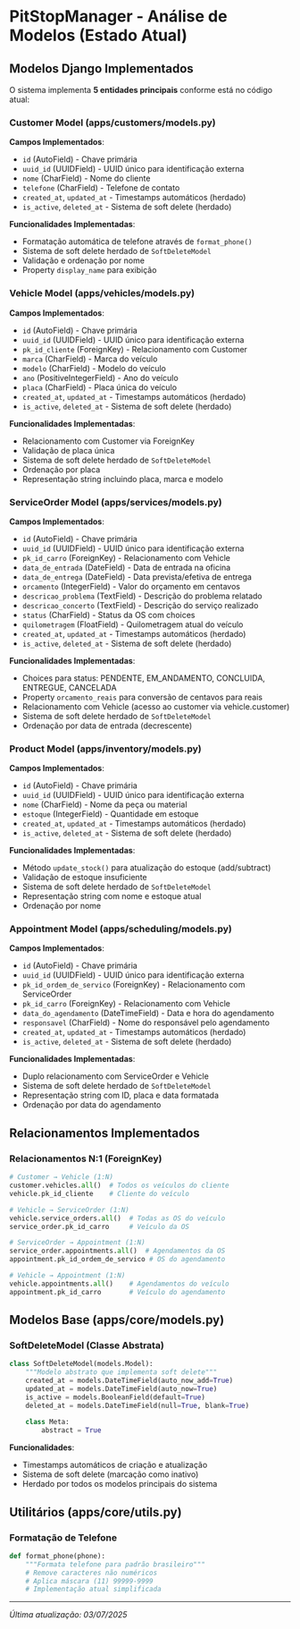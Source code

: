 # PitStopManager - Análise de Modelos (Estado Atual)

## Modelos Django Implementados

O sistema implementa **5 entidades principais** conforme está no código atual:

### **Customer** Model (apps/customers/models.py)

**Campos Implementados**:
- `id` (AutoField) - Chave primária
- `uuid_id` (UUIDField) - UUID único para identificação externa
- `nome` (CharField) - Nome do cliente
- `telefone` (CharField) - Telefone de contato
- `created_at`, `updated_at` - Timestamps automáticos (herdado)
- `is_active`, `deleted_at` - Sistema de soft delete (herdado)

**Funcionalidades Implementadas**:
- Formatação automática de telefone através de `format_phone()`
- Sistema de soft delete herdado de `SoftDeleteModel`
- Validação e ordenação por nome
- Property `display_name` para exibição

### **Vehicle** Model (apps/vehicles/models.py)

**Campos Implementados**:
- `id` (AutoField) - Chave primária
- `uuid_id` (UUIDField) - UUID único para identificação externa
- `pk_id_cliente` (ForeignKey) - Relacionamento com Customer
- `marca` (CharField) - Marca do veículo
- `modelo` (CharField) - Modelo do veículo
- `ano` (PositiveIntegerField) - Ano do veículo
- `placa` (CharField) - Placa única do veículo
- `created_at`, `updated_at` - Timestamps automáticos (herdado)
- `is_active`, `deleted_at` - Sistema de soft delete (herdado)

**Funcionalidades Implementadas**:
- Relacionamento com Customer via ForeignKey
- Validação de placa única
- Sistema de soft delete herdado de `SoftDeleteModel`
- Ordenação por placa
- Representação string incluindo placa, marca e modelo

### **ServiceOrder** Model (apps/services/models.py)

**Campos Implementados**:
- `id` (AutoField) - Chave primária
- `uuid_id` (UUIDField) - UUID único para identificação externa
- `pk_id_carro` (ForeignKey) - Relacionamento com Vehicle
- `data_de_entrada` (DateField) - Data de entrada na oficina
- `data_de_entrega` (DateField) - Data prevista/efetiva de entrega
- `orcamento` (IntegerField) - Valor do orçamento em centavos
- `descricao_problema` (TextField) - Descrição do problema relatado
- `descricao_concerto` (TextField) - Descrição do serviço realizado
- `status` (CharField) - Status da OS com choices
- `quilometragem` (FloatField) - Quilometragem atual do veículo
- `created_at`, `updated_at` - Timestamps automáticos (herdado)
- `is_active`, `deleted_at` - Sistema de soft delete (herdado)

**Funcionalidades Implementadas**:
- Choices para status: PENDENTE, EM_ANDAMENTO, CONCLUIDA, ENTREGUE, CANCELADA
- Property `orcamento_reais` para conversão de centavos para reais
- Relacionamento com Vehicle (acesso ao customer via vehicle.customer)
- Sistema de soft delete herdado de `SoftDeleteModel`
- Ordenação por data de entrada (decrescente)

### **Product** Model (apps/inventory/models.py)

**Campos Implementados**:
- `id` (AutoField) - Chave primária
- `uuid_id` (UUIDField) - UUID único para identificação externa
- `nome` (CharField) - Nome da peça ou material
- `estoque` (IntegerField) - Quantidade em estoque
- `created_at`, `updated_at` - Timestamps automáticos (herdado)
- `is_active`, `deleted_at` - Sistema de soft delete (herdado)

**Funcionalidades Implementadas**:
- Método `update_stock()` para atualização do estoque (add/subtract)
- Validação de estoque insuficiente
- Sistema de soft delete herdado de `SoftDeleteModel`
- Representação string com nome e estoque atual
- Ordenação por nome

### **Appointment** Model (apps/scheduling/models.py)

**Campos Implementados**:
- `id` (AutoField) - Chave primária
- `uuid_id` (UUIDField) - UUID único para identificação externa
- `pk_id_ordem_de_servico` (ForeignKey) - Relacionamento com ServiceOrder
- `pk_id_carro` (ForeignKey) - Relacionamento com Vehicle
- `data_do_agendamento` (DateTimeField) - Data e hora do agendamento
- `responsavel` (CharField) - Nome do responsável pelo agendamento
- `created_at`, `updated_at` - Timestamps automáticos (herdado)
- `is_active`, `deleted_at` - Sistema de soft delete (herdado)

**Funcionalidades Implementadas**:
- Duplo relacionamento com ServiceOrder e Vehicle
- Sistema de soft delete herdado de `SoftDeleteModel`
- Representação string com ID, placa e data formatada
- Ordenação por data do agendamento

## Relacionamentos Implementados

### Relacionamentos N:1 (ForeignKey)
```python
# Customer → Vehicle (1:N)
customer.vehicles.all()  # Todos os veículos do cliente
vehicle.pk_id_cliente    # Cliente do veículo

# Vehicle → ServiceOrder (1:N)  
vehicle.service_orders.all()  # Todas as OS do veículo
service_order.pk_id_carro     # Veículo da OS

# ServiceOrder → Appointment (1:N)
service_order.appointments.all()  # Agendamentos da OS
appointment.pk_id_ordem_de_servico # OS do agendamento

# Vehicle → Appointment (1:N)
vehicle.appointments.all()    # Agendamentos do veículo
appointment.pk_id_carro       # Veículo do agendamento
```

## Modelos Base (apps/core/models.py)

### SoftDeleteModel (Classe Abstrata)
```python
class SoftDeleteModel(models.Model):
    """Modelo abstrato que implementa soft delete"""
    created_at = models.DateTimeField(auto_now_add=True)
    updated_at = models.DateTimeField(auto_now=True)
    is_active = models.BooleanField(default=True)
    deleted_at = models.DateTimeField(null=True, blank=True)
    
    class Meta:
        abstract = True
```

**Funcionalidades**:
- Timestamps automáticos de criação e atualização
- Sistema de soft delete (marcação como inativo)
- Herdado por todos os modelos principais do sistema

## Utilitários (apps/core/utils.py)

### Formatação de Telefone
```python
def format_phone(phone):
    """Formata telefone para padrão brasileiro"""
    # Remove caracteres não numéricos
    # Aplica máscara (11) 99999-9999
    # Implementação atual simplificada
```

---

*Última atualização: 03/07/2025*
